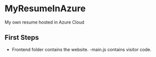 # MyResumeInAzure
My own resume hosted in Azure Cloud

## First Steps

- Frontend folder contains the website.
-main.js contains visitor code.
